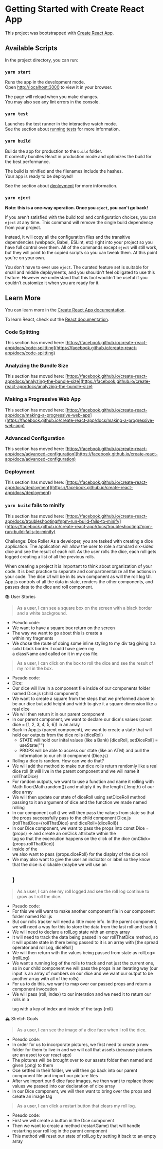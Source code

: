 # Getting Started with Create React App

This project was bootstrapped with [Create React App](https://github.com/facebook/create-react-app).

## Available Scripts

In the project directory, you can run:

### `yarn start`

Runs the app in the development mode.\
Open [http://localhost:3000](http://localhost:3000) to view it in your browser.

The page will reload when you make changes.\
You may also see any lint errors in the console.

### `yarn test`

Launches the test runner in the interactive watch mode.\
See the section about [running tests](https://facebook.github.io/create-react-app/docs/running-tests) for more information.

### `yarn build`

Builds the app for production to the `build` folder.\
It correctly bundles React in production mode and optimizes the build for the best performance.

The build is minified and the filenames include the hashes.\
Your app is ready to be deployed!

See the section about [deployment](https://facebook.github.io/create-react-app/docs/deployment) for more information.

### `yarn eject`

**Note: this is a one-way operation. Once you `eject`, you can't go back!**

If you aren't satisfied with the build tool and configuration choices, you can `eject` at any time. This command will remove the single build dependency from your project.

Instead, it will copy all the configuration files and the transitive dependencies (webpack, Babel, ESLint, etc) right into your project so you have full control over them. All of the commands except `eject` will still work, but they will point to the copied scripts so you can tweak them. At this point you're on your own.

You don't have to ever use `eject`. The curated feature set is suitable for small and middle deployments, and you shouldn't feel obligated to use this feature. However we understand that this tool wouldn't be useful if you couldn't customize it when you are ready for it.

## Learn More

You can learn more in the [Create React App documentation](https://facebook.github.io/create-react-app/docs/getting-started).

To learn React, check out the [React documentation](https://reactjs.org/).

### Code Splitting

This section has moved here: [https://facebook.github.io/create-react-app/docs/code-splitting](https://facebook.github.io/create-react-app/docs/code-splitting)

### Analyzing the Bundle Size

This section has moved here: [https://facebook.github.io/create-react-app/docs/analyzing-the-bundle-size](https://facebook.github.io/create-react-app/docs/analyzing-the-bundle-size)

### Making a Progressive Web App

This section has moved here: [https://facebook.github.io/create-react-app/docs/making-a-progressive-web-app](https://facebook.github.io/create-react-app/docs/making-a-progressive-web-app)

### Advanced Configuration

This section has moved here: [https://facebook.github.io/create-react-app/docs/advanced-configuration](https://facebook.github.io/create-react-app/docs/advanced-configuration)

### Deployment

This section has moved here: [https://facebook.github.io/create-react-app/docs/deployment](https://facebook.github.io/create-react-app/docs/deployment)

### `yarn build` fails to minify

This section has moved here: [https://facebook.github.io/create-react-app/docs/troubleshooting#npm-run-build-fails-to-minify](https://facebook.github.io/create-react-app/docs/troubleshooting#npm-run-build-fails-to-minify)

Challenge: Dice Roller
As a developer, you are tasked with creating a dice application. The application will allow the user to role a standard six-sided dice and see the result of each roll. As the user rolls the dice, each roll gets logged creating a list of all the previous rolls.

When creating a project it is important to think about organization of your code. It is best practice to separate and compartmentalize all the actions in your code. The dice UI will be in its own component as will the roll log UI. App.js controls of all the data in state, renders the other components, and passes data to the dice and roll component.

📚 User Stories

> As a user, I can see a square box on the screen with a black border and a white background.

- Pseudo code:
- We want to have a square box return on the screen
- The way we want to go about this is create a <div> within my fragments
- We chose the route of doing some inline styling to my div tag giving it a solid black border. I could have given my <div> a className and called on it in my css file.

> As a user, I can click on the box to roll the dice and see the result of my roll in the box.

- Pseudo code:
- Dice:
- Our dice will live in a component file inside of our components folder named Dice.js (child component)
- We want to create a square from the steps that we preformed above to be our dice but add height and width to give it a square dimension like a real dice
- We will then return it in our parent component <Dice/>
- In our parent component, we want to declare our dice's values (const dice = [1, 2, 3, 4, 5, 6]) in an array
- Back in App.js (parent component), we want to create a state that will hold our outputs from the dice rolls (diceRoll)
  - STATE will hold our inital values (like a Bank) [diceRoll, setDiceRoll] = useState("")
  - PROPS will be able to access our state (like an ATM) and pull the information to our child component (Dice.js)
- Rollng a dice is random. How can we do that?
- We will add the method to make our dice rolls return randomly like a real dice roll (it will live in the parent component and we will name it rollThatDice)
- For random outputs, we want to use a function and name it rolling with Math.floor(Math.random()) and multiply it by the length (.length) of our dice array
- We will then update our state of diceRoll using setDiceRoll method passing to it an argument of dice and the function we made named rolling
- In our component call (<Dice/>) we will then pass the values from state so that the props successfully pass to the child component Dice.js (rollThatDice={rollThatDice} and diceRoll={diceRoll})
- In our Dice component, we want to pass the props into const Dice = (props) => and create an onClick attribute within the <div> tag so that the excecution happens on the click of the dice (onClick={props.rollThatDice})
- Inside of the <div> we also want to pass {props.diceRoll} for the display of the dice roll
- We may also want to give the user an indicator or label so they know that the dice is clickable (maybe we will use an <h2>)

> As a user, I can see my roll logged and see the roll log continue to grow as I roll the dice.

- Pseudo code:
- For this we will want to make another component file in our component folder named Roll.js
- But our rolls tracker will need a little more info. In the parent component, we will need a way for this to store the data from the last roll and track it
- We will need to declare a rollLog state with an empty array
- It will need to track the data being passed in our rollThatDice method, so it will update state in there being passed to it is an array with [the spread operator and rollLog, diceRoll]
- We will then return <Roll/> with the values being passed from state as rollLog={rollLog}
- We want a running log of the rolls to track and not just the current one, so in our child component we will pass the props in an iterating way (our input is an array of numbers on our dice and we want our output to be another array with all of the rolls)
- For us to do this, we want to map over our passed props and return a component invocation
- We will pass (roll, index) to our interation and we need it to return our rolls in a <p> tag with a key of index and inside of the tags {roll}

🏔 Stretch Goals

> As a user, I can see the image of a dice face when I roll the dice.

- Pseudo code:
- In order for us to incorporate pictures, we first need to create a new folder for them to live in and we will call that assets (because pictures are an asset to our react app)
- The pictures will be brought over to our assets folder then named and given (.png) to them
- Oce settled in their folder, we will then go back into our parent component file and import our picture files
- After we import our 6 dice face images, we then want to replace those values we passed into our declaration of dice array
- In our Dice component, we will then want to bring over the props and create an image tag

> As a user, I can click a restart button that clears my roll log.

- Pseudo code:
- First we will create a button in the Dice component
- Then we want to create a method (restartGame) that will handle restarting your roll log in the parent component
- This method will reset our state of rollLog by setting it back to an empty array
